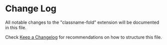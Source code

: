 # Change Log

All notable changes to the "classname-fold" extension will be documented in this file.

Check [Keep a Changelog](http://keepachangelog.com/) for recommendations on how to structure this file.

